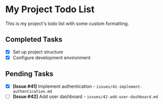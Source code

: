 # My Project Todo List

This is my project's todo list with some custom formatting.

## Completed Tasks
- [x] Set up project structure
- [x] Configure development environment

## Pending Tasks
- [x] **[Issue #41]** Implement authentication - `issues/41-implement-authentication.md`
- [ ] **[Issue #42]** Add user dashboard - `issues/42-add-user-dashboard.md`
